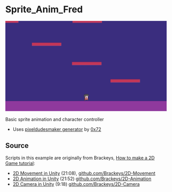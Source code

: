 
# Sprite_Anim_Fred

![hello](Textures/fred-cinemachine-2.gif)

Basic sprite animation and character controller

- Uses [pixeldudesmaker generator](https://0x72.itch.io/pixeldudesmaker) by [0x72](https://0x72.itch.io/)




## Source

Scripts in this example are originally from Brackeys, [How to make a 2D Game tutorial](https://www.youtube.com/playlist?list=PLPV2KyIb3jR6TFcFuzI2bB7TMNIIBpKMQ):

- [2D Movement in Unity](https://www.youtube.com/watch?v=dwcT-Dch0bA&list=PLPV2KyIb3jR6TFcFuzI2bB7TMNIIBpKMQ&index=3) (21:08), [github.com/Brackeys/2D-Movement](https://github.com/Brackeys/2D-Movement)
- [2D Animation in Unity](https://www.youtube.com/watch?v=hkaysu1Z-N8&list=PLPV2KyIb3jR6TFcFuzI2bB7TMNIIBpKMQ&index=4) (21:52) [github.com/Brackeys/2D-Animation](https://github.com/Brackeys/2D-Animation)
- [2D Camera in Unity](https://www.youtube.com/watch?v=2jTY11Am0Ig&list=PLPV2KyIb3jR6TFcFuzI2bB7TMNIIBpKMQ&index=5) (9:18) [github.com/Brackeys/2D-Camera](https://github.com/Brackeys/2D-Camera)

